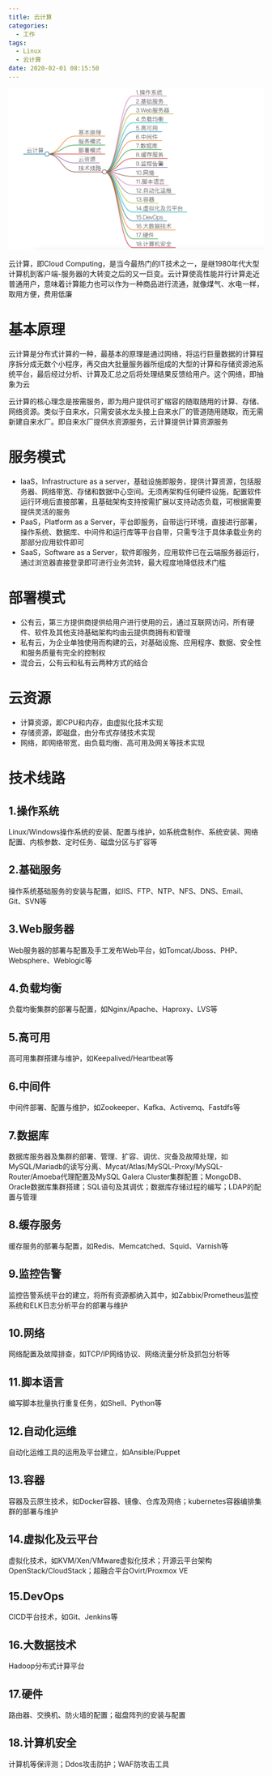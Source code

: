 ```yaml
---
title: 云计算
categories:
  - 工作
tags:
  - Linux
  - 云计算
date: 2020-02-01 08:15:50
---
```


![云计算](/img/wiki/Cloud.jpg)

云计算，即Cloud Computing，是当今最热门的IT技术之一，是继1980年代大型计算机到客户端-服务器的大转变之后的又一巨变。云计算使高性能并行计算走近普通用户，意味着计算能力也可以作为一种商品进行流通，就像煤气、水电一样，取用方便，费用低廉

# 基本原理

云计算是分布式计算的一种，最基本的原理是通过网络，将运行巨量数据的计算程序拆分成无数个小程序，再交由大批量服务器所组成的大型的计算和存储资源池系统平台，最后经过分析、计算及汇总之后将处理结果反馈给用户。这个网络，即抽象为云

云计算的核心理念是按需服务，即为用户提供可扩缩容的随取随用的计算、存储、网络资源。类似于自来水，只需安装水龙头接上自来水厂的管道随用随取，而无需新建自来水厂。即自来水厂提供水资源服务，云计算提供计算资源服务

# 服务模式

- IaaS，Infrastructure as a server，基础设施即服务，提供计算资源，包括服务器、网络带宽、存储和数据中心空间。无须再架构任何硬件设施，配置软件运行环境后直接部署，且基础架构支持按需扩展以支持动态负载，可根据需要提供灵活的服务
- PaaS，Platform as a Server，平台即服务，自带运行环境，直接进行部署，操作系统、数据库、中间件和运行库等平台自带，只需专注于具体承载业务的那部分应用软件即可
- SaaS，Software as a Server，软件即服务，应用软件已在云端服务器运行，通过浏览器直接登录即可进行业务流转，最大程度地降低技术门槛

# 部署模式

- 公有云，第三方提供商提供给用户进行使用的云，通过互联网访问，所有硬件、软件及其他支持基础架构均由云提供商拥有和管理
- 私有云，为企业单独使用而构建的云，对基础设施、应用程序、数据、安全性和服务质量有完全的控制权
- 混合云，公有云和私有云两种方式的结合

# 云资源

- 计算资源，即CPU和内存，由虚拟化技术实现
- 存储资源，即磁盘，由分布式存储技术实现
- 网络，即网络带宽，由负载均衡、高可用及网关等技术实现

# 技术线路

## 1.操作系统

Linux/Windows操作系统的安装、配置与维护，如系统盘制作、系统安装、网络配置、内核参数、定时任务、磁盘分区与扩容等

## 2.基础服务

操作系统基础服务的安装与配置，如IIS、FTP、NTP、NFS、DNS、Email、Git、SVN等

## 3.Web服务器

Web服务器的部署与配置及手工发布Web平台，如Tomcat/Jboss、PHP、Websphere、Weblogic等

## 4.负载均衡

负载均衡集群的部署与配置，如Nginx/Apache、Haproxy、LVS等

## 5.高可用

高可用集群搭建与维护，如Keepalived/Heartbeat等

## 6.中间件

中间件部署、配置与维护，如Zookeeper、Kafka、Activemq、Fastdfs等

## 7.数据库

数据库服务器及集群的部署、管理、扩容、调优、灾备及故障处理，如MySQL/Mariadb的读写分离、Mycat/Atlas/MySQL-Proxy/MySQL-Router/Amoeba代理配置及MySQL Galera Cluster集群配置；MongoDB、Oracle数据库集群搭建；SQL语句及其调优；数据库存储过程的编写；LDAP的配置与管理

## 8.缓存服务

缓存服务的部署与配置，如Redis、Memcatched、Squid、Varnish等

## 9.监控告警

监控告警系统平台的建立，将所有资源都纳入其中，如Zabbix/Prometheus监控系统和ELK日志分析平台的部署与维护

## 10.网络

网络配置及故障排查，如TCP/IP网络协议、网络流量分析及抓包分析等

## 11.脚本语言

编写脚本批量执行重复任务，如Shell、Python等

## 12.自动化运维

自动化运维工具的运用及平台建立，如Ansible/Puppet

## 13.容器

容器及云原生技术，如Docker容器、镜像、仓库及网络；kubernetes容器编排集群的部署与维护

## 14.虚拟化及云平台

虚拟化技术，如KVM/Xen/VMware虚拟化技术；开源云平台架构OpenStack/CloudStack；超融合平台Ovirt/Proxmox VE

## 15.DevOps

CICD平台技术，如Git、Jenkins等

## 16.大数据技术

Hadoop分布式计算平台

## 17.硬件

路由器、交换机、防火墙的配置；磁盘阵列的安装与配置

## 18.计算机安全

计算机等保评测；Ddos攻击防护；WAF防攻击工具